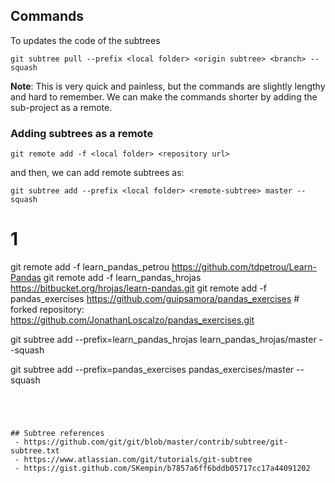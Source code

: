 

## Commands

To updates the code of the subtrees
```
git subtree pull --prefix <local folder> <origin subtree> <branch> --squash

```

**Note**: This is very quick and painless, but the commands are slightly lengthy and hard to remember. We can make the commands shorter by adding the sub-project as a remote.

### Adding subtrees as a remote

```
git remote add -f <local folder> <repository url>
```

and then, we can add remote subtrees as: 
```
git subtree add --prefix <local folder> <remote-subtree> master --squash
```


# 1
git remote add -f learn_pandas_petrou https://github.com/tdpetrou/Learn-Pandas
git remote add -f learn_pandas_hrojas https://bitbucket.org/hrojas/learn-pandas.git
git remote add -f pandas_exercises https://github.com/guipsamora/pandas_exercises # forked repository: https://github.com/JonathanLoscalzo/pandas_exercises.git

git subtree add --prefix=learn_pandas_hrojas learn_pandas_hrojas/master --squash

git subtree add --prefix=pandas_exercises pandas_exercises/master --squash




```




## Subtree references
 - https://github.com/git/git/blob/master/contrib/subtree/git-subtree.txt
 - https://www.atlassian.com/git/tutorials/git-subtree
 - https://gist.github.com/SKempin/b7857a6ff6bddb05717cc17a44091202
